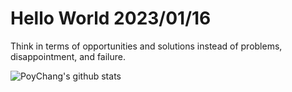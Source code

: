 # Hello World 2023/01/16

Think in terms of opportunities and solutions instead of problems, disappointment, and failure.

![PoyChang's github stats](https://github-readme-stats.vercel.app/api?username=poychang&show_icons=true&theme=dracula)
